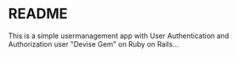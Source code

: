 # README

This is a simple usermanagement app with User Authentication and Authorization user "Devise Gem" on Ruby on Rails...
